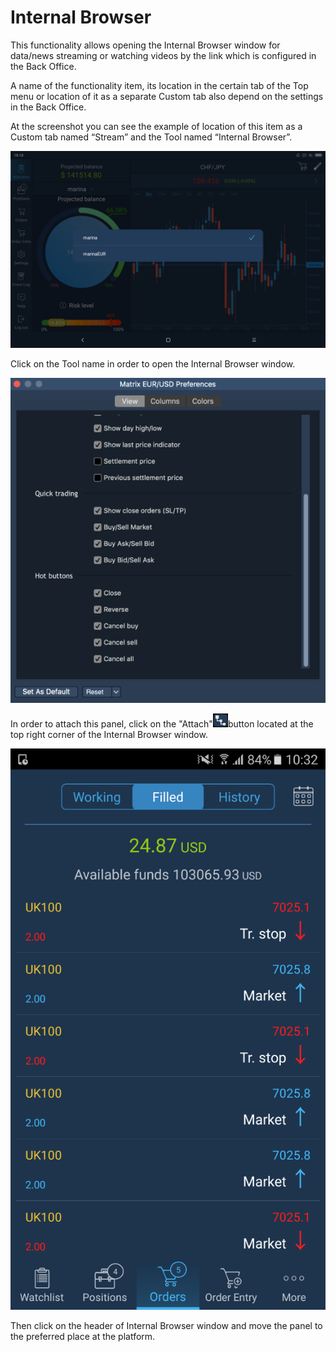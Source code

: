# Internal Browser

This functionality allows opening the Internal Browser window for data/news streaming or watching videos by the link which is configured in the Back Office. 

A name of the functionality item, its location in the certain tab of the Top menu or location of it as a separate Custom tab also depend on the settings in the Back Office.

At the screenshot you can see the example of location of this item as a Custom tab named “Stream” and the Tool named “Internal Browser”.

![](../../../.gitbook/assets/1%20%285%29.png)

Click on the Tool name in order to open the Internal Browser window.

![](../../../.gitbook/assets/2%20%288%29.png)

In order to attach this panel, click on the "Attach"![](../../../.gitbook/assets/3%20%2837%29.png)button located at the top right corner of the Internal Browser window. 

![](../../../.gitbook/assets/4%20%2811%29.png)

Then click on the header of Internal Browser window and move the panel to the preferred place at the platform.



